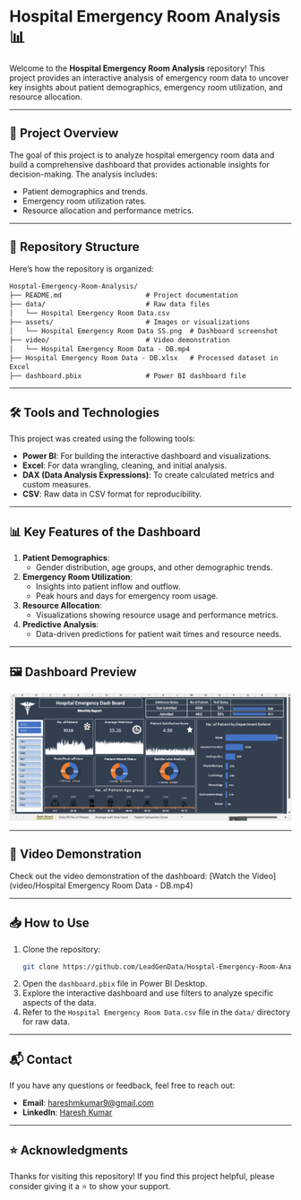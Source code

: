 # Hospital Emergency Room Analysis 📊

Welcome to the **Hospital Emergency Room Analysis** repository! This project provides an interactive analysis of emergency room data to uncover key insights about patient demographics, emergency room utilization, and resource allocation.

---

## 🚀 Project Overview

The goal of this project is to analyze hospital emergency room data and build a comprehensive dashboard that provides actionable insights for decision-making. The analysis includes:
- Patient demographics and trends.
- Emergency room utilization rates.
- Resource allocation and performance metrics.

---

## 📂 Repository Structure

Here’s how the repository is organized:
```
Hosptal-Emergency-Room-Analysis/
├── README.md                     # Project documentation
├── data/                         # Raw data files
│   └── Hospital Emergency Room Data.csv
├── assets/                       # Images or visualizations
│   └── Hospital Emergency Room Data SS.png  # Dashboard screenshot
├── video/                        # Video demonstration
│   └── Hospital Emergency Room Data - DB.mp4
├── Hospital Emergency Room Data - DB.xlsx   # Processed dataset in Excel
├── dashboard.pbix                # Power BI dashboard file
```

---

## 🛠️ Tools and Technologies

This project was created using the following tools:
- **Power BI**: For building the interactive dashboard and visualizations.
- **Excel**: For data wrangling, cleaning, and initial analysis.
- **DAX (Data Analysis Expressions)**: To create calculated metrics and custom measures.
- **CSV**: Raw data in CSV format for reproducibility.

---

## 📊 Key Features of the Dashboard

1. **Patient Demographics**: 
   - Gender distribution, age groups, and other demographic trends.
2. **Emergency Room Utilization**:
   - Insights into patient inflow and outflow.
   - Peak hours and days for emergency room usage.
3. **Resource Allocation**:
   - Visualizations showing resource usage and performance metrics.
4. **Predictive Analysis**:
   - Data-driven predictions for patient wait times and resource needs.

---

## 🖼️ Dashboard Preview

![Dashboard Preview](https://github.com/LeadGenData/Hosptal-Emergency-Room-Analysis/blob/main/Hospital%20Emergency%20Room%20Data%20SS.png)

---

## 🎥 Video Demonstration

Check out the video demonstration of the dashboard:
[Watch the Video](video/Hospital Emergency Room Data - DB.mp4)

---

## 📥 How to Use

1. Clone the repository:
   ```bash
   git clone https://github.com/LeadGenData/Hosptal-Emergency-Room-Analysis.git
   ```
2. Open the `dashboard.pbix` file in Power BI Desktop.
3. Explore the interactive dashboard and use filters to analyze specific aspects of the data.
4. Refer to the `Hospital Emergency Room Data.csv` file in the `data/` directory for raw data.

---

## 📬 Contact

If you have any questions or feedback, feel free to reach out:
- **Email**: [hareshmkumar9@gmail.com](mailto:hareshmkumar9@gmail.com)
- **LinkedIn**: [Haresh Kumar](https://www.linkedin.com/in/haresh-kumar-2a2a58267/)

---

## ⭐ Acknowledgments

Thanks for visiting this repository! If you find this project helpful, please consider giving it a ⭐ to show your support.
